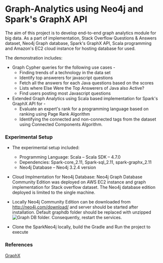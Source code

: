 # Graph-Analytics using Neo4j and Spark's GraphX API

The aim of this project is to develop end-to-end graph analytics module for big data. As a part of implementation, Stack Overflow Questions & Answers dataset, Neo4j Graph database, Spark's GraphX API, Scala programming and Amazon's EC2 cloud instance for hosting database for used. 

The demonstration includes:
* Graph Cypher queries for the following use cases - 
  * Finding trends of a technology in the data set
  * Identify top answerers for javascript questions
  * Fetch all the answers for each Java questions based on the scores
  * Lists where Else Were the Top Answerers of Java also Active?
  * Find users posting most Javascript questions
* Extended Graph Analytics using Scala based implementation for Spark's GraphX API for - 
  * Evaluate an expert's rank for a programming language based on ranking using Page Rank Algorithm
  * Identifying the connected and non-connected tags from the dataset using Connected Components Algorithm.  

### Experimental Setup

* The experimental setup included: 
  *	Programming Language: Scala – Scala SDK – 4.7.0
  *	Dependencies: Spark-core_2.11, Spark-sql_2.11, spark-graphx_2.11
  *	Neo4j Database – Neo4j 3.2.4 version

* Cloud Implmentation for Neo4j Database: Neo4j Graph Database Community Edition was deployed on AWS EC2 instance and graph implementation for Stack overflow dataset. The Neo4j database edition deployed is limited to the single machine. 

* Locally Neo4j Community Edition can be downloaded from http://neo4j.com/download/ and server should be started after installation. 
Default graphdb folder should be replaced with unzipped ![Graph DB](/databases/neo4j/default.graphdb(2)) folder. Consequently, restart the services. 

* Clone the SparkNeo4j locally, build the Gradle and Run the project to execute
### References

[GraphX](http://spark.apache.org/docs/1.6.0/graphx-programming-guide.html)



